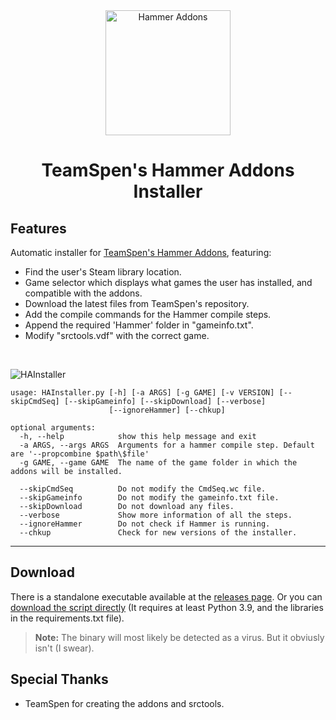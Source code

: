 <div align="center">
	<img src="https://raw.githubusercontent.com/TeamSpen210/HammerAddons/master/logo/icon_256.png" alt="Hammer Addons" height="200">
	<h1> TeamSpen's Hammer Addons Installer </h1>
</div>

## Features

Automatic installer for [TeamSpen's Hammer Addons](https://github.com/TeamSpen210/HammerAddons), featuring:

- Find the user's Steam library location.
- Game selector which displays what games the user has installed, and compatible with the addons.
- Download the latest files from TeamSpen's repository.
- Add the compile commands for the Hammer compile steps.
- Append the required 'Hammer' folder in "gameinfo.txt".
- Modify "srctools.vdf" with the correct game.

<br>

![HAInstaller](https://user-images.githubusercontent.com/48654552/126181869-163ab1bf-1774-475a-bafe-199380f38926.gif)

```
usage: HAInstaller.py [-h] [-a ARGS] [-g GAME] [-v VERSION] [--skipCmdSeq] [--skipGameinfo] [--skipDownload] [--verbose]
                      [--ignoreHammer] [--chkup]

optional arguments:
  -h, --help            show this help message and exit
  -a ARGS, --args ARGS  Arguments for a hammer compile step. Default are '--propcombine $path\$file'
  -g GAME, --game GAME  The name of the game folder in which the addons will be installed.

  --skipCmdSeq          Do not modify the CmdSeq.wc file.
  --skipGameinfo        Do not modify the gameinfo.txt file.
  --skipDownload        Do not download any files.
  --verbose             Show more information of all the steps.
  --ignoreHammer        Do not check if Hammer is running.
  --chkup               Check for new versions of the installer.
```

<hr>

## Download

There is a standalone executable available at the [releases page](https://github.com/DarviL82/HAInstaller/releases/latest). Or you can [download the script directly](https://github.com/DarviL82/HAInstaller/blob/main/src/HAInstaller.py) (It requires at least Python 3.9, and the libraries in the requirements.txt file).

> **Note:** The binary will most likely be detected as a virus. But it obviusly isn't (I swear).

## Special Thanks

- TeamSpen for creating the addons and srctools.
